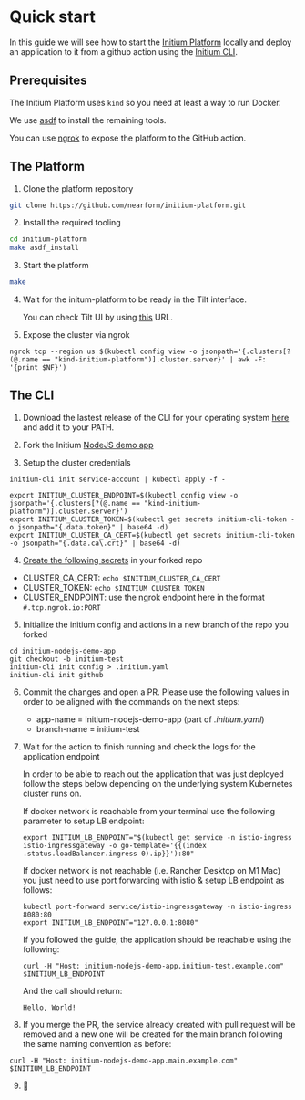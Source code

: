 # Quick start

In this guide we will see how to start the [Initium Platform](https://github.com/nearform/initium-platform) locally and deploy an application to it from a github action using the [Initium CLI](https://github.com/nearform/initium-cli).

## Prerequisites

The Initium Platform uses `kind` so you need at least a way to run Docker.

We use [asdf](https://asdf-vm.com/) to install the remaining tools.

You can use [ngrok](https://ngrok.com/) to expose the platform to the GitHub action.

## The Platform

1. Clone the platform repository

```bash
git clone https://github.com/nearform/initium-platform.git
```

2. Install the required tooling

```bash
cd initium-platform
make asdf_install
```

3. Start the platform

```bash
make
```

4. Wait for the initum-platform to be ready in the Tilt interface.

    You can check Tilt UI by using [this](http://localhost:10350) URL.


5. Expose the cluster via ngrok

```
ngrok tcp --region us $(kubectl config view -o jsonpath='{.clusters[?(@.name == "kind-initium-platform")].cluster.server}' | awk -F: '{print $NF}') 
```

## The CLI

1. Download the lastest release of the CLI for your operating system [here](https://github.com/nearform/initium-cli/releases) and add it to your PATH.

2. Fork the Initium [NodeJS demo app](https://github.com/nearform/initium-nodejs-demo-app)

3. Setup the cluster credentials

```
initium-cli init service-account | kubectl apply -f -

export INITIUM_CLUSTER_ENDPOINT=$(kubectl config view -o jsonpath='{.clusters[?(@.name == "kind-initium-platform")].cluster.server}')
export INITIUM_CLUSTER_TOKEN=$(kubectl get secrets initium-cli-token -o jsonpath="{.data.token}" | base64 -d)
export INITIUM_CLUSTER_CA_CERT=$(kubectl get secrets initium-cli-token -o jsonpath="{.data.ca\.crt}" | base64 -d)
```

4. [Create the following secrets](https://docs.github.com/en/actions/security-guides/encrypted-secrets#creating-encrypted-secrets-for-a-repository) in your forked repo

- CLUSTER_CA_CERT: `echo $INITIUM_CLUSTER_CA_CERT`
- CLUSTER_TOKEN: `echo $INITIUM_CLUSTER_TOKEN`
- CLUSTER_ENDPOINT: use the ngrok endpoint here in the format `#.tcp.ngrok.io:PORT`

5. Initialize the initium config and actions in a new branch of the repo you forked

```
cd initium-nodejs-demo-app
git checkout -b initium-test
initium-cli init config > .initium.yaml
initium-cli init github
```

6. Commit the changes and open a PR. Please use the following values in order to be aligned with the commands on the next steps:
    - app-name = initium-nodejs-demo-app (part of *.initium.yaml*)
    - branch-name = initium-test


7. Wait for the action to finish running and check the logs for the application endpoint

    In order to be able to reach out the application that was just deployed follow the steps below depending on the underlying system Kubernetes cluster runs on. 

    If docker network is reachable from your terminal use the following parameter to setup LB endpoint:

    ```
    export INITIUM_LB_ENDPOINT="$(kubectl get service -n istio-ingress istio-ingressgateway -o go-template='{{(index .status.loadBalancer.ingress 0).ip}}'):80"
    ```
    
    If docker network is not reachable (i.e. Rancher Desktop on M1 Mac) you just need to use port forwarding with istio & setup LB endpoint as follows:

    ```
    kubectl port-forward service/istio-ingressgateway -n istio-ingress 8080:80
    export INITIUM_LB_ENDPOINT="127.0.0.1:8080"
    ```

    If you followed the guide, the application should be reachable using the following:

    ```
    curl -H "Host: initium-nodejs-demo-app.initium-test.example.com" $INITIUM_LB_ENDPOINT
    ```

    And the call should return:

    ```
    Hello, World!
    ```

8. If you merge the PR, the service already created with pull request will be removed and a new one will be created for the main branch following the same naming convention as before:

```
curl -H "Host: initium-nodejs-demo-app.main.example.com" $INITIUM_LB_ENDPOINT
```

9. 🚀

